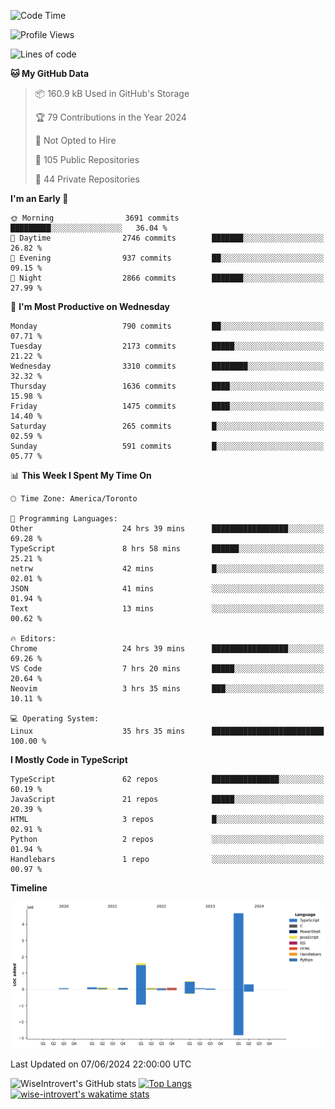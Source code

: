 <!--START_SECTION:waka-->
![Code Time](http://img.shields.io/badge/Code%20Time-1%2C687%20hrs%2023%20mins-blue)

![Profile Views](http://img.shields.io/badge/Profile%20Views-1-blue)

![Lines of code](https://img.shields.io/badge/From%20Hello%20World%20I%27ve%20Written-7.7%20million%20lines%20of%20code-blue)

**🐱 My GitHub Data** 

> 📦 160.9 kB Used in GitHub's Storage 
 > 
> 🏆 79 Contributions in the Year 2024
 > 
> 🚫 Not Opted to Hire
 > 
> 📜 105 Public Repositories 
 > 
> 🔑 44 Private Repositories 
 > 
**I'm an Early 🐤** 

```text
🌞 Morning                3691 commits        █████████░░░░░░░░░░░░░░░░   36.04 % 
🌆 Daytime                2746 commits        ███████░░░░░░░░░░░░░░░░░░   26.82 % 
🌃 Evening                937 commits         ██░░░░░░░░░░░░░░░░░░░░░░░   09.15 % 
🌙 Night                  2866 commits        ███████░░░░░░░░░░░░░░░░░░   27.99 % 
```
📅 **I'm Most Productive on Wednesday** 

```text
Monday                   790 commits         ██░░░░░░░░░░░░░░░░░░░░░░░   07.71 % 
Tuesday                  2173 commits        █████░░░░░░░░░░░░░░░░░░░░   21.22 % 
Wednesday                3310 commits        ████████░░░░░░░░░░░░░░░░░   32.32 % 
Thursday                 1636 commits        ████░░░░░░░░░░░░░░░░░░░░░   15.98 % 
Friday                   1475 commits        ████░░░░░░░░░░░░░░░░░░░░░   14.40 % 
Saturday                 265 commits         █░░░░░░░░░░░░░░░░░░░░░░░░   02.59 % 
Sunday                   591 commits         █░░░░░░░░░░░░░░░░░░░░░░░░   05.77 % 
```


📊 **This Week I Spent My Time On** 

```text
🕑︎ Time Zone: America/Toronto

💬 Programming Languages: 
Other                    24 hrs 39 mins      █████████████████░░░░░░░░   69.28 % 
TypeScript               8 hrs 58 mins       ██████░░░░░░░░░░░░░░░░░░░   25.21 % 
netrw                    42 mins             █░░░░░░░░░░░░░░░░░░░░░░░░   02.01 % 
JSON                     41 mins             ░░░░░░░░░░░░░░░░░░░░░░░░░   01.94 % 
Text                     13 mins             ░░░░░░░░░░░░░░░░░░░░░░░░░   00.62 % 

🔥 Editors: 
Chrome                   24 hrs 39 mins      █████████████████░░░░░░░░   69.26 % 
VS Code                  7 hrs 20 mins       █████░░░░░░░░░░░░░░░░░░░░   20.64 % 
Neovim                   3 hrs 35 mins       ███░░░░░░░░░░░░░░░░░░░░░░   10.11 % 

💻 Operating System: 
Linux                    35 hrs 35 mins      █████████████████████████   100.00 % 
```

**I Mostly Code in TypeScript** 

```text
TypeScript               62 repos            ███████████████░░░░░░░░░░   60.19 % 
JavaScript               21 repos            █████░░░░░░░░░░░░░░░░░░░░   20.39 % 
HTML                     3 repos             █░░░░░░░░░░░░░░░░░░░░░░░░   02.91 % 
Python                   2 repos             ░░░░░░░░░░░░░░░░░░░░░░░░░   01.94 % 
Handlebars               1 repo              ░░░░░░░░░░░░░░░░░░░░░░░░░   00.97 % 
```



**Timeline**

![Lines of Code chart](https://raw.githubusercontent.com/wise-introvert/wise-introvert/master/assets/bar_graph.png)


 Last Updated on 07/06/2024 22:00:00 UTC
<!--END_SECTION:waka-->

![WiseIntrovert's GitHub stats](https://github-readme-stats.vercel.app/api?username=wise-introvert&count_private=true&show_icons=true)
[![Top Langs](https://github-readme-stats.vercel.app/api/top-langs/?username=wise-introvert&langs_count=10)](https://github.com/anuraghazra/github-readme-stats)
[![wise-introvert's wakatime stats](https://github-readme-stats.vercel.app/api/wakatime?username=wiseintrovert)](https://github.com/anuraghazra/github-readme-stats)
